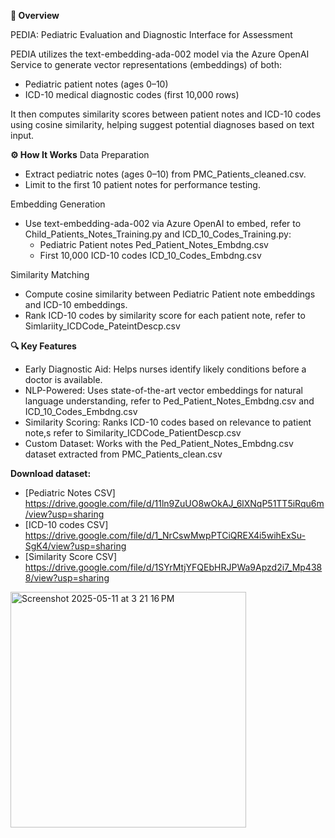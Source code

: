 **🧠 Overview**

PEDIA: Pediatric Evaluation and Diagnostic Interface for Assessment

PEDIA utilizes the text-embedding-ada-002 model via the Azure OpenAI Service to generate vector representations (embeddings) of both:
  - Pediatric patient notes (ages 0–10)
  - ICD-10 medical diagnostic codes (first 10,000 rows)

It then computes similarity scores between patient notes and ICD-10 codes using cosine similarity, helping suggest potential diagnoses based on text input.

**⚙️ How It Works**
Data Preparation
  - Extract pediatric notes (ages 0–10) from PMC_Patients_cleaned.csv.
  - Limit to the first 10 patient notes for performance testing.

Embedding Generation
  - Use text-embedding-ada-002 via Azure OpenAI to embed, refer to Child_Patients_Notes_Training.py and ICD_10_Codes_Training.py:
    - Pediatric Patient notes Ped_Patient_Notes_Embdng.csv 
    - First 10,000 ICD-10 codes ICD_10_Codes_Embdng.csv

Similarity Matching
  - Compute cosine similarity between Pediatric Patient note embeddings and ICD-10 embeddings.
  - Rank ICD-10 codes by similarity score for each patient note, refer to Simlariity_ICDCode_PateintDescp.csv

**🔍 Key Features**
- Early Diagnostic Aid: Helps nurses identify likely conditions before a doctor is available.
- NLP-Powered: Uses state-of-the-art vector embeddings for natural language understanding, refer to Ped_Patient_Notes_Embdng.csv and ICD_10_Codes_Embdng.csv
- Similarity Scoring: Ranks ICD-10 codes based on relevance to patient note,s refer to Similarity_ICDCode_PatientDescp.csv
- Custom Dataset: Works with the Ped_Patient_Notes_Embdng.csv dataset extracted from PMC_Patients_clean.csv

**Download dataset:** 
- [Pediatric Notes CSV] https://drive.google.com/file/d/11ln9ZuUO8wOkAJ_6lXNqP51TT5iRqu6m/view?usp=sharing
- [ICD-10 codes CSV] https://drive.google.com/file/d/1_NrCswMwpPTCiQREX4i5wihExSu-SgK4/view?usp=sharing
- [Similarity Score CSV] https://drive.google.com/file/d/1SYrMtjYFQEbHRJPWa9Apzd2i7_Mp4388/view?usp=sharing
  
<img width="377" alt="Screenshot 2025-05-11 at 3 21 16 PM" src="https://github.com/user-attachments/assets/56e423ad-4466-4fca-ae5c-97221cf6fcb1" />
